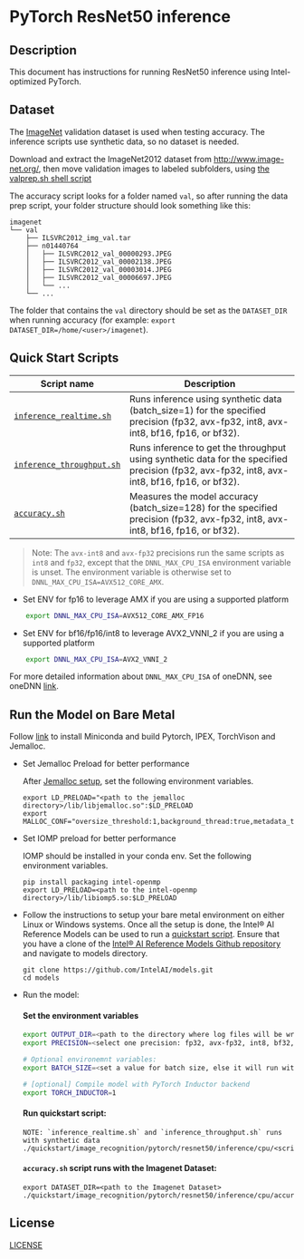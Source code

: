 # PyTorch ResNet50 inference

## Description

This document has instructions for running ResNet50 inference using
Intel-optimized PyTorch.

## Dataset

The [ImageNet](http://www.image-net.org/) validation dataset is used when
testing accuracy. The inference scripts use synthetic data, so no dataset
is needed.

Download and extract the ImageNet2012 dataset from http://www.image-net.org/,
then move validation images to labeled subfolders, using
[the valprep.sh shell script](https://raw.githubusercontent.com/soumith/imagenetloader.torch/master/valprep.sh)

The accuracy script looks for a folder named `val`, so after running the
data prep script, your folder structure should look something like this:

```
imagenet
└── val
    ├── ILSVRC2012_img_val.tar
    ├── n01440764
    │   ├── ILSVRC2012_val_00000293.JPEG
    │   ├── ILSVRC2012_val_00002138.JPEG
    │   ├── ILSVRC2012_val_00003014.JPEG
    │   ├── ILSVRC2012_val_00006697.JPEG
    │   └── ...
    └── ...
```
The folder that contains the `val` directory should be set as the
`DATASET_DIR` when running accuracy
(for example: `export DATASET_DIR=/home/<user>/imagenet`).

## Quick Start Scripts

| Script name | Description |
|-------------|-------------|
| [`inference_realtime.sh`](/quickstart/image_recognition/pytorch/resnet50/inference/cpu/inference_realtime.sh) | Runs inference using synthetic data (batch_size=1) for the specified precision (fp32, avx-fp32, int8, avx-int8, bf16, fp16, or bf32). |
| [`inference_throughput.sh`](/quickstart/image_recognition/pytorch/resnet50/inference/cpu/inference_throughput.sh) | Runs inference to get the throughput using synthetic data for the specified precision (fp32, avx-fp32, int8, avx-int8, bf16, fp16, or bf32). |
| [`accuracy.sh`](/quickstart/image_recognition/pytorch/resnet50/inference/cpu/accuracy.sh) | Measures the model accuracy (batch_size=128) for the specified precision (fp32, avx-fp32, int8, avx-int8, bf16, fp16, or bf32). |

> Note: The `avx-int8` and `avx-fp32` precisions run the same scripts as `int8` and `fp32`, except that the
> `DNNL_MAX_CPU_ISA` environment variable is unset. The environment variable is
> otherwise set to `DNNL_MAX_CPU_ISA=AVX512_CORE_AMX`.

* Set ENV for fp16 to leverage AMX if you are using a supported platform

```bash
    export DNNL_MAX_CPU_ISA=AVX512_CORE_AMX_FP16
```

* Set ENV for bf16/fp16/int8 to leverage AVX2_VNNI_2 if you are using a supported platform

```bash
    export DNNL_MAX_CPU_ISA=AVX2_VNNI_2
```
For more detailed information about `DNNL_MAX_CPU_ISA` of oneDNN, see oneDNN [link](https://oneapi-src.github.io/oneDNN/index.html).

## Run the Model on Bare Metal

Follow [link](/docs/general/pytorch/BareMetalSetup.md) to install Miniconda and build Pytorch, IPEX, TorchVison and Jemalloc.

* Set Jemalloc Preload for better performance

  After [Jemalloc setup](/docs/general/pytorch/BareMetalSetup.md#build-jemalloc), set the following environment variables.
  ```
  export LD_PRELOAD="<path to the jemalloc directory>/lib/libjemalloc.so":$LD_PRELOAD
  export MALLOC_CONF="oversize_threshold:1,background_thread:true,metadata_thp:auto,dirty_decay_ms:9000000000,muzzy_decay_ms:9000000000"
  ```

* Set IOMP preload for better performance

  IOMP should be installed in your conda env. Set the following environment variables.
  ```
  pip install packaging intel-openmp
  export LD_PRELOAD=<path to the intel-openmp directory>/lib/libiomp5.so:$LD_PRELOAD
  ```

* Follow the instructions to setup your bare metal environment on either Linux or Windows systems. Once all the setup is done,
  the Intel® AI Reference Models can be used to run a [quickstart script](#quick-start-scripts).
  Ensure that you have a clone of the [Intel® AI Reference Models Github repository](https://github.com/IntelAI/models) and navigate to models directory.
  ```
  git clone https://github.com/IntelAI/models.git
  cd models
  ```

* Run the model:
    
    #### Set the environment variables
    ```bash
    export OUTPUT_DIR=<path to the directory where log files will be written>
    export PRECISION=<select one precision: fp32, avx-fp32, int8, bf32, avx-int8, bf16 or fp16>

    # Optional environemnt variables:
    export BATCH_SIZE=<set a value for batch size, else it will run with default batch size>

    # [optional] Compile model with PyTorch Inductor backend
    export TORCH_INDUCTOR=1
    ```

    #### Run quickstart script:
    ```
    NOTE: `inference_realtime.sh` and `inference_throughput.sh` runs with synthetic data
    ./quickstart/image_recognition/pytorch/resnet50/inference/cpu/<script.sh>
    ```

    #### `accuracy.sh` script runs with the Imagenet Dataset:
    ```
    export DATASET_DIR=<path to the Imagenet Dataset>
    ./quickstart/image_recognition/pytorch/resnet50/inference/cpu/accuracy.sh
    ```

## License

[LICENSE](/LICENSE)
